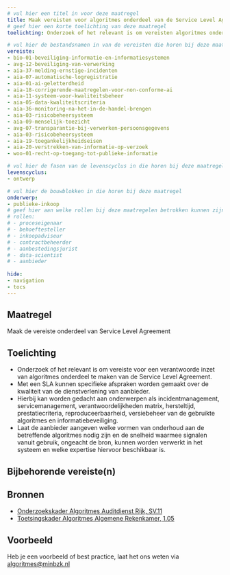 ```yaml
---
# vul hier een titel in voor deze maatregel
title: Maak vereisten voor algoritmes onderdeel van de Service Level Agreement
# geef hier een korte toelichting van deze maatregel
toelichting: Onderzoek of het relevant is om vereisten algoritmes onderdeel te maken van de Service Level Agreement. Met een SLA kunnen specifieke afspraken worden gemaakt over de kwaliteit van de dienstverlening van aanbieder.

# vul hier de bestandsnamen in van de vereisten die horen bij deze maatregel
vereiste: 
- bio-01-beveiliging-informatie-en-informatiesystemen
- avg-12-beveiliging-van-verwerking
- aia-37-melding-ernstige-incidenten
- aia-07-automatische-logregistratie
- aia-01-ai-geletterdheid
- aia-18-corrigerende-maatregelen-voor-non-conforme-ai
- aia-11-systeem-voor-kwaliteitsbeheer
- aia-05-data-kwaliteitscriteria
- aia-36-monitoring-na-het-in-de-handel-brengen
- aia-03-risicobeheersysteem
- aia-09-menselijk-toezicht
- avg-07-transparantie-bij-verwerken-persoonsgegevens
- aia-03-risicobeheersysteem
- aia-19-toegankelijkheidseisen
- aia-20-verstrekken-van-informatie-op-verzoek
- woo-01-recht-op-toegang-tot-publieke-informatie

# vul hier de fasen van de levenscyclus in die horen bij deze maatregel
levenscyclus: 
- ontwerp

# vul hier de bouwblokken in die horen bij deze maatregel
onderwerp: 
- publieke-inkoop
# geef hier aan welke rollen bij deze maatregelen betrokken kunnen zijn
# rollen:
# - proceseigenaar
# - behoeftesteller
# - inkoopadviseur
# - contractbeheerder
# - aanbestedingsjurist
# - data-scientist
# - aanbieder
  
hide:
- navigation
- tocs
---
```

<!-- Let op! onderstaande regel met 'tags' niet weghalen! Deze maakt automatisch de knopjes op basis van de metadata  -->
<!-- tags -->

## Maatregel
<!-- Vul hier een omschrijving in van wat deze maatregel inhoudt. -->
Maak de vereiste onderdeel van Service Level Agreement

## Toelichting
<!-- Geef hier een toelichting van deze maatregel -->
- Onderzoek of het relevant is om vereiste voor een verantwoorde inzet van algoritmes onderdeel te maken van de Service Level Agreement.
- Met een SLA kunnen specifieke afspraken worden gemaakt over de kwaliteit van de dienstverlening van aanbieder.
- Hierbij kan worden gedacht aan onderwerpen als incidentmanagement, servicemanagement, verantwoordelijkheden matrix, hersteltijd, prestatiecriteria, reproduceerbaarheid, versiebeheer van de gebruikte algoritmes en informatiebeveiliging. 
- Laat de aanbieder aangeven welke vormen van onderhoud aan de betreffende algoritmes nodig zijn en de snelheid waarmee signalen vanuit gebruik, ongeacht de bron, kunnen worden verwerkt in het systeem en welke expertise hiervoor beschikbaar is. 


## Bijbehorende vereiste(n)
<!-- Hier volgt een lijst met vereisten op basis van de in de metadata ingevulde vereiste -->

<!-- Let op! onderstaande regel met 'list_vereisten_on_maatregelen_page' niet weghalen! Deze maakt automatisch een lijst van bijbehorende verseisten op basis van de metadata  -->
<!-- list_vereisten_on_maatregelen_page -->

## Bronnen 
<!-- Vul hier de relevante bronnen in voor deze maatregel -->

- [Onderzoekskader Algoritmes Auditdienst Rijk, SV.11](https://www.rijksoverheid.nl/documenten/rapporten/2023/07/11/onderzoekskader-algoritmes-adr-2023)   
- [Toetsingskader Algoritmes Algemene Rekenkamer, 1.05](https://www.rekenkamer.nl/onderwerpen/algoritmes/documenten/publicaties/2024/05/15/het-toetsingskader-aan-de-slag) 

## Voorbeeld
<!-- Voeg hier een voorbeeld toe, door er bijvoorbeeld naar te verwijzen -->

Heb je een voorbeeld of best practice, laat het ons weten via [algoritmes@minbzk.nl](mailto:algoritmes@minbzk.nl)

